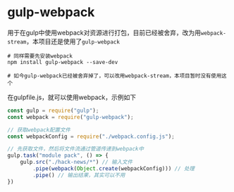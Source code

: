 # gulp-webpack

用于在gulp中使用webpack对资源进行打包，目前已经被舍弃，改为用`webpack-stream`，本项目还是使用了`gulp-webpack`

```shell
# 同样需要先安装webpack
npm install gulp-webpack --save-dev

# 如今gulp-webpack已经被舍弃掉了，可以改用webpack-stream，本项目暂时没有使用这个
```

在gulpfile.js，就可以使用webpack，示例如下

```javascript
const gulp = require("gulp");
const webpack = require("gulp-webpack");

// 获取webpack配置文件
const webpackConfig = require("./webpack.config.js");

// 先获取文件，然后将文件流通过管道传递到webpack中
gulp.task("module pack", () => {
    gulp.src("./hack-news/*") // 输入文件
        .pipe(webpack(Object.create(webpackConfig))) // 处理
        .pipe() // 输出结果，其实可以不用
})
```